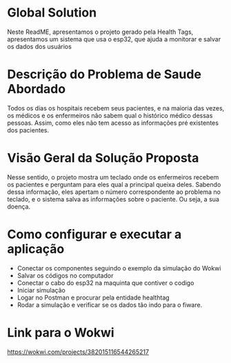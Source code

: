 # Global Solution
 
 Neste ReadME, apresentamos o projeto gerado pela Health Tags, apresentamos um sistema que usa o esp32, que ajuda a monitorar e salvar os dados dos usuários

# Descrição do Problema de Saude Abordado

 Todos os dias os hospitais recebem seus pacientes, e na maioria das vezes, os médicos e os enfermeiros não sabem qual o 
 histórico médico dessas pessoas. Assim, como eles não tem acesso as informações pré existentes dos pacientes.

# Visão Geral da Solução Proposta

 Nesse sentido, o projeto mostra um teclado onde os enfermeiros recebem os pacientes e perguntam para eles qual a 
 principal queixa deles. Sabendo dessa informação, eles apertam o número correspondente ao problema no teclado, e o
 sistema salva as informações sobre o paciente. Ou seja, a sua doença. 

# Como configurar e executar a aplicação

- Conectar os componentes seguindo o exemplo da simulação do Wokwi
- Salvar os códigos no computador
- Conectar o cabo do esp32 na maquinta que contiver o codigo
- Iniciar simulação
- Logar no Postman e procurar pela entidade healthtag
- Rodar a simulação e verificar se os dados tão indo para o fiware.

# Link para o Wokwi

https://wokwi.com/projects/382015116544265217